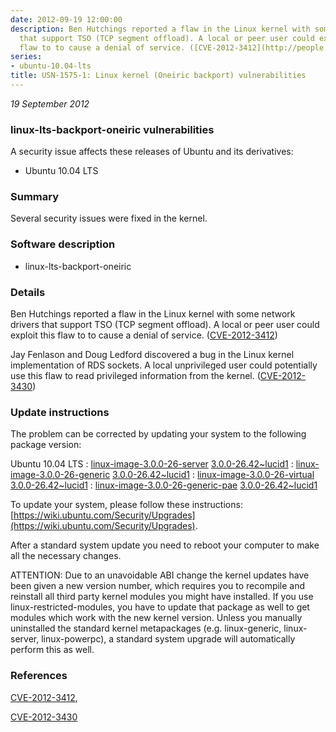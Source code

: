 ```yaml
---
date: 2012-09-19 12:00:00
description: Ben Hutchings reported a flaw in the Linux kernel with some network drivers
  that support TSO (TCP segment offload). A local or peer user could exploit this
  flaw to to cause a denial of service. ([CVE-2012-3412](http://people.ubuntu.com/~ubuntu-security/cve/CVE-2012-3412))
series:
- ubuntu-10.04-lts
title: USN-1575-1: Linux kernel (Oneiric backport) vulnerabilities
---
```


*19 September 2012*

### linux-lts-backport-oneiric vulnerabilities

A security issue affects these releases of Ubuntu and its derivatives:

* Ubuntu 10.04 LTS

### Summary

Several security issues were fixed in the kernel. 

### Software description

* linux-lts-backport-oneiric 

### Details

Ben Hutchings reported a flaw in the Linux kernel with some network drivers that support TSO (TCP segment offload). A local or peer user could exploit this flaw to to cause a denial of service. ([CVE-2012-3412](http://people.ubuntu.com/~ubuntu-security/cve/CVE-2012-3412))

Jay Fenlason and Doug Ledford discovered a bug in the Linux kernel implementation of RDS sockets. A local unprivileged user could potentially use this flaw to read privileged information from the kernel. ([CVE-2012-3430](http://people.ubuntu.com/~ubuntu-security/cve/CVE-2012-3430)) 

### Update instructions

The problem can be corrected by updating your system to the following package version:

Ubuntu 10.04 LTS
 : [linux-image-3.0.0-26-server](https://launchpad.net/ubuntu/+source/linux-lts-backport-oneiric) <span> [3.0.0-26.42~lucid1](https://launchpad.net/ubuntu/+source/linux-lts-backport-oneiric/3.0.0-26.42~lucid1) </span> 
 : [linux-image-3.0.0-26-generic](https://launchpad.net/ubuntu/+source/linux-lts-backport-oneiric) <span> [3.0.0-26.42~lucid1](https://launchpad.net/ubuntu/+source/linux-lts-backport-oneiric/3.0.0-26.42~lucid1) </span> 
 : [linux-image-3.0.0-26-virtual](https://launchpad.net/ubuntu/+source/linux-lts-backport-oneiric) <span> [3.0.0-26.42~lucid1](https://launchpad.net/ubuntu/+source/linux-lts-backport-oneiric/3.0.0-26.42~lucid1) </span> 
 : [linux-image-3.0.0-26-generic-pae](https://launchpad.net/ubuntu/+source/linux-lts-backport-oneiric) <span> [3.0.0-26.42~lucid1](https://launchpad.net/ubuntu/+source/linux-lts-backport-oneiric/3.0.0-26.42~lucid1) </span> 

To update your system, please follow these instructions: [https://wiki.ubuntu.com/Security/Upgrades](https://wiki.ubuntu.com/Security/Upgrades).

After a standard system update you need to reboot your computer to make all the necessary changes.

ATTENTION: Due to an unavoidable ABI change the kernel updates have been given a new version number, which requires you to recompile and reinstall all third party kernel modules you might have installed. If you use linux-restricted-modules, you have to update that package as well to get modules which work with the new kernel version. Unless you manually uninstalled the standard kernel metapackages (e.g. linux-generic, linux-server, linux-powerpc), a standard system upgrade will automatically perform this as well. 

### References

 
 [CVE-2012-3412](http://people.ubuntu.com/~ubuntu-security/cve/CVE-2012-3412), 

 [CVE-2012-3430](http://people.ubuntu.com/~ubuntu-security/cve/CVE-2012-3430)